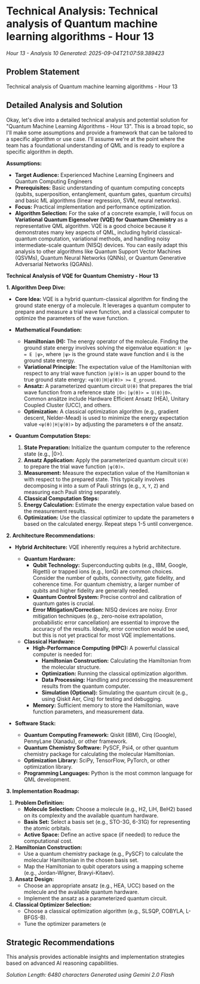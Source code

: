 # Technical Analysis: Technical analysis of Quantum machine learning algorithms - Hour 13
*Hour 13 - Analysis 10*
*Generated: 2025-09-04T21:07:59.389423*

## Problem Statement
Technical analysis of Quantum machine learning algorithms - Hour 13

## Detailed Analysis and Solution
Okay, let's dive into a detailed technical analysis and potential solution for "Quantum Machine Learning Algorithms - Hour 13".  This is a broad topic, so I'll make some assumptions and provide a framework that can be tailored to a specific algorithm or use case.  I'll assume we're at the point where the team has a foundational understanding of QML and is ready to explore a specific algorithm in depth.

**Assumptions:**

*   **Target Audience:** Experienced Machine Learning Engineers and Quantum Computing Engineers
*   **Prerequisites:** Basic understanding of quantum computing concepts (qubits, superposition, entanglement, quantum gates, quantum circuits) and basic ML algorithms (linear regression, SVM, neural networks).
*   **Focus:** Practical implementation and performance optimization.
*   **Algorithm Selection:** For the sake of a concrete example, I will focus on **Variational Quantum Eigensolver (VQE) for Quantum Chemistry** as a representative QML algorithm.  VQE is a good choice because it demonstrates many key aspects of QML, including hybrid classical-quantum computation, variational methods, and handling noisy intermediate-scale quantum (NISQ) devices.  You can easily adapt this analysis to other algorithms like Quantum Support Vector Machines (QSVMs), Quantum Neural Networks (QNNs), or Quantum Generative Adversarial Networks (QGANs).

**Technical Analysis of VQE for Quantum Chemistry - Hour 13**

**1. Algorithm Deep Dive:**

*   **Core Idea:** VQE is a hybrid quantum-classical algorithm for finding the ground state energy of a molecule.  It leverages a quantum computer to prepare and measure a trial wave function, and a classical computer to optimize the parameters of the wave function.
*   **Mathematical Foundation:**
    *   **Hamiltonian (H):** The energy operator of the molecule. Finding the ground state energy involves solving the eigenvalue equation: `H |ψ> = E |ψ>`, where `|ψ>` is the ground state wave function and `E` is the ground state energy.
    *   **Variational Principle:** The expectation value of the Hamiltonian with respect to any trial wave function `|ψ(θ)>` is an upper bound to the true ground state energy: `<ψ(θ)|H|ψ(θ)> >= E_ground`.
    *   **Ansatz:** A parameterized quantum circuit `U(θ)` that prepares the trial wave function from a reference state `|0>`: `|ψ(θ)> = U(θ)|0>`. Common ansätze include Hardware Efficient Ansatz (HEA), Unitary Coupled Cluster (UCC), and others.
    *   **Optimization:** A classical optimization algorithm (e.g., gradient descent, Nelder-Mead) is used to minimize the energy expectation value `<ψ(θ)|H|ψ(θ)>` by adjusting the parameters `θ` of the ansatz.

*   **Quantum Computation Steps:**
    1.  **State Preparation:** Initialize the quantum computer to the reference state (e.g., |0>).
    2.  **Ansatz Application:** Apply the parameterized quantum circuit `U(θ)` to prepare the trial wave function `|ψ(θ)>`.
    3.  **Measurement:** Measure the expectation value of the Hamiltonian `H` with respect to the prepared state.  This typically involves decomposing `H` into a sum of Pauli strings (e.g., `X`, `Y`, `Z`) and measuring each Pauli string separately.
    4.  **Classical Computation Steps:**
    5.  **Energy Calculation:** Estimate the energy expectation value based on the measurement results.
    6.  **Optimization:** Use the classical optimizer to update the parameters `θ` based on the calculated energy.  Repeat steps 1-5 until convergence.

**2. Architecture Recommendations:**

*   **Hybrid Architecture:** VQE inherently requires a hybrid architecture.
    *   **Quantum Hardware:**
        *   **Qubit Technology:** Superconducting qubits (e.g., IBM, Google, Rigetti) or trapped ions (e.g., IonQ) are common choices.  Consider the number of qubits, connectivity, gate fidelity, and coherence time.  For quantum chemistry, a larger number of qubits and higher fidelity are generally needed.
        *   **Quantum Control System:**  Precise control and calibration of quantum gates is crucial.
        *   **Error Mitigation/Correction:**  NISQ devices are noisy. Error mitigation techniques (e.g., zero-noise extrapolation, probabilistic error cancellation) are essential to improve the accuracy of the results.  Ideally, error correction would be used, but this is not yet practical for most VQE implementations.
    *   **Classical Hardware:**
        *   **High-Performance Computing (HPC):** A powerful classical computer is needed for:
            *   **Hamiltonian Construction:** Calculating the Hamiltonian from the molecular structure.
            *   **Optimization:** Running the classical optimization algorithm.
            *   **Data Processing:** Handling and processing the measurement results from the quantum computer.
            *   **Simulation (Optional):**  Simulating the quantum circuit (e.g., using Qiskit Aer, Cirq) for testing and debugging.
        *   **Memory:**  Sufficient memory to store the Hamiltonian, wave function parameters, and measurement data.

*   **Software Stack:**
    *   **Quantum Computing Framework:** Qiskit (IBM), Cirq (Google), PennyLane (Xanadu), or other framework.
    *   **Quantum Chemistry Software:** PySCF, Psi4, or other quantum chemistry package for calculating the molecular Hamiltonian.
    *   **Optimization Library:** SciPy, TensorFlow, PyTorch, or other optimization library.
    *   **Programming Languages:** Python is the most common language for QML development.

**3. Implementation Roadmap:**

1.  **Problem Definition:**
    *   **Molecule Selection:** Choose a molecule (e.g., H2, LiH, BeH2) based on its complexity and the available quantum hardware.
    *   **Basis Set:** Select a basis set (e.g., STO-3G, 6-31G) for representing the atomic orbitals.
    *   **Active Space:** Define an active space (if needed) to reduce the computational cost.
2.  **Hamiltonian Construction:**
    *   Use a quantum chemistry package (e.g., PySCF) to calculate the molecular Hamiltonian in the chosen basis set.
    *   Map the Hamiltonian to qubit operators using a mapping scheme (e.g., Jordan-Wigner, Bravyi-Kitaev).
3.  **Ansatz Design:**
    *   Choose an appropriate ansatz (e.g., HEA, UCC) based on the molecule and the available quantum hardware.
    *   Implement the ansatz as a parameterized quantum circuit.
4.  **Classical Optimizer Selection:**
    *   Choose a classical optimization algorithm (e.g., SLSQP, COBYLA, L-BFGS-B).
    *   Tune the optimizer parameters (e

## Strategic Recommendations
This analysis provides actionable insights and implementation strategies
based on advanced AI reasoning capabilities.

*Solution Length: 6480 characters*
*Generated using Gemini 2.0 Flash*
